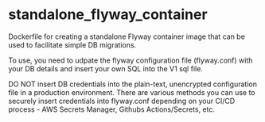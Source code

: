 # standalone_flyway_container
Dockerfile for creating a standalone Flyway container image that can be used to facilitate simple DB migrations. </br>

To use, you need to udpate the flyway configuration file (flyway.conf) with your DB details and insert your own SQL into the V1 sql file.</br>

DO NOT insert DB credentials into the plain-text, unencrypted configuration file in a production environment. There are various methods you can use to securely insert credentials into flyway.conf depending on your CI/CD process - AWS Secrets Manager, Githubs Actions/Secrets, etc.
